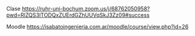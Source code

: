 Clase
https://ruhr-uni-bochum.zoom.us/j/68762050958?pwd=RlZQS3lTODQxZUErdGZhUUVqSkJ3Zz09#success

Moodle
https://isabatoingenieria.com.ar/moodle/course/view.php?id=26
